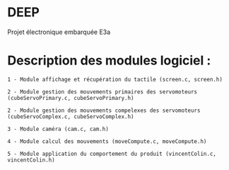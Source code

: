 # DEEP

Projet électronique embarquée E3a

# Description des modules logiciel :

    1 - Module affichage et récupération du tactile (screen.c, screen.h)

    2 - Module gestion des mouvements primaires des servomoteurs	(cubeServoPrimary.c, cubeServoPrimary.h)

    2 - Module gestion des mouvements compelexes des servomoteurs (cubeServoComplex.c, cubeServoComplex.h)

    3 - Module caméra (cam.c, cam.h)

    4 - Module calcul des mouvements (moveCompute.c, moveCompute.h)

    5 - Module application du comportement du produit (vincentColin.c, vincentColin.h)
